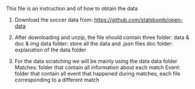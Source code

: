 This file is an instruction and of how to obtain the data



1. Download the soccer data from:
    https://github.com/statsbomb/open-data


2. After downloading and unzip, the file should contain three  folder: data & doc & img
      data folder: store all the data and .json files
      doc folder: explanation of the data folder



3. For the data scratching we will be mainly using the data data folder
     Matches: folder that contain all information about each match
     Event: folder that contain all event that happened during matches, each file corresponding to a different match
